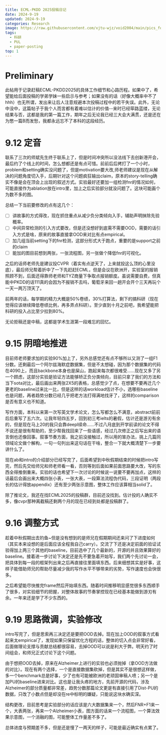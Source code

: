 ```yaml
---
title: ECML-PKDD 2025投稿日记
date: 2024-9-19
updated: 2024-9-19
categories: Research
image: https://raw.githubusercontent.com/xjtu-wjz/void2004/main/pics_for_post/shark.webp
tags:
  - 科研
  - PUL
  - paper-posting
top: 1
---
```

# Preliminary

此帖用于记录赶稿ECML-PKDD2025的具体工作细节和心路历程。如果中了，希望能给后面投稿的学弟学妹一些启示与参考；如果没有的话（好像大概率中不了hhh）也无所谓，发出来让后人注意规避本次投稿过程中的若干失误。此外，无论中没中，这篇帖子于我个人而言都有着难以估计的价值--来时已经筚路蓝缕，无论结果与否，这都是我的第一篇工作，期年之后无论我已经三大会大满贯，还是还在为憋一篇B而发愁，我都永远忘不了本科的这段经历。

# 9.12 定音
联系了三次的师斌先生终于联系上了，但是时间冲突所以没法线下去创新港开会，最后约了个线上的时间，怎么想都还是有点可惜。前前后后拷打了一个小时，problem和setting确实没问题了，但是motivation要大改,师老师建议是现在从解决的问题角度切入手，后期针对这个问题疯狂输出claim，原本的story-telling确实不像是会在顶会上出现的叙述方式。实验最好还要加一组检测fnr的情况如何，可能直接作为ablation放在intro里，加上之后实验部分就没问题了。这块可能画个为数不多的图。

总结一下当前要修改的点有这几个：
- [ ] 讲故事的方式得改，现在抓住重点从减少负分类倾向入手，辅助声明抹除先验概率。
- [ ] 中间异常检测的引入方式要改，但是还没想好到底需不需要OOD，需要的话引入方式是啥，原来的故事直接拿OOD来对比有点empirical。
- [ ] 加几组当前setting下的fnr检测，这部分形式大于跑点，重要的是support之前的claim
- [ ] 能加的图目前想到两张，一张流程图，另一张做个降低fnr的可视化。

之后的话师老师先是建议投CVPR（着实有点逆天了，上来就投这么顶的心里没底），最后师兄帮着折中了一下先赶赶ECML，但是会议在欧洲开，实验室的报销照顾不到，后面还得靠师老师和TYZ商量下争取点报销额度。虽说需要自费，但真能中PKDD的话111真的会因为不报销不去吗，葡萄牙来回一趟开会开个三天再玩个一天一两万顶天了。

前两年的话，每学期的精力大概是50%卷绩，30%打算法，剩下的搞科研（现在觉得应该继续降低卷绩比例，再多弄点科研）。至少直到十月之前吧，我希望能把科研的投入占比至少拉到80%。

无论拒稿还是中稿，这都是学术生涯第一段难忘的回忆。

# 9.15 阴暗地推进
目前师老师要求加的实验90%加上了，另外总感觉还有点不够所以又测了一组F1分数。还剩最后一个阿尔兹海默症数据集，但是不太想碰，因为那个数据集的代码在4090上，而且backbone本身也是屎山，跑起来每次都很难受......现在又多了另一个顾虑，这部分实验是验证方法能够矫正负分类倾向，目前只拿了我们的方法和当下sota对比，最后画出来两张2X5的表格，总感觉少了点，在想要不要再迁几个更老的baseline过来比一比，但是这样的话workload估计不小，选哪些baseline也是问题，再者趋势分数已经几乎把老方法打得满地找牙了，这样的comparison是否有意义也不知道。

写作方面，本科以来第一次写英文学术论文，怎么写都怎么不满意，abstract前前后后重写了五六次。让我年轻四五岁，回到初三考ielts的暑假，估计还是游刃有余的，但是现在马上20的我只会靠deepl续命......不过八月底到开学前读的论文不得不说还是很有帮助的，至少帮我找回来了一些语感，经过几次修正之后写出来的语言倒也还像回事。叙事节奏方面，我之前没接触过，所以用的笨办法，挑上几篇同领域论文做个解构，一句一句列出来这句话在干啥，整合一下就大概清楚下一步要讲什么了。

现在ab和intro的介绍部分已经写完了，后面希望到中秋假期结束的时候把intro写完，然后先交给师兄和师老师看一看，否则等到后面如果前面思路要大改，写的东西全得推倒重来。实验的话也希望下一次讨论的时候说一说要不要再加点，这样的话最后会画出来大概四张小表，一张大表，一段算法流程伪代码，三段证明（两段长的估计得放appendix）还有至少两张示意图，整体工作应该算相当solid了。

除了推论文，我还在找ECML2025的投稿群，目前还没找到。估计投的人确实不多，像cvpr那种离截稿还剩两个月的现在已经到处都是投稿群了。

# 9.16 调整方式
趁着中秋假期出去钓鱼~但是没有想到的是师兄在假期期间还来问了下进度如何（其实本来设想的是后面应该全程我自己carry）。交流了下还是决定前面的验证试验得加上两三个其他的baseline，目前选中了几个最新的，开源的并且效果算好的baseline。接着进一步讨论下决定还是先不要急着开始写，我们两个先讨论一会，把具体到每一段的框架列出来之后再直接往里面填东西。后来细想其实是好事，这样子能借助师兄的帮助尽量减少我的写作水平不够带来的劣势，写作速度也会快很多。

之后希望能尽快推完frame然后开始填东西。随着时间推移明显感觉很多东西顺手了很多，对实验细节的把握，对整体故事的节奏掌控现在已经基本能做到游刃有余。一年来还是学了不少东西的。

# 9.19 思路微调，实验修改
intro写完了，但是思索再三决定还是要把OOD去掉。现在加上OOD的叙事方式看起来太empirical了，发现如果只保留优化方程的话，整体的切入点会非常好看，后面做理论支撑与贡献总结都很容易，去掉OOD可以说是利大于弊。明天约了时间组会，和师兄正式讨论下这个问题。

由于想把OOD去掉，原来在Alzheimer上进行的实验也必须抛掉（拿OOD方法做的对比）。现在有两个选择，一个是直接数据集砍掉，但是其实不是很想这样做，多一个benchmark总是好事，少了也有可能被欧洲的老顽固审稿人喷；另一个是加PU的baseline进来对比。这也是让我头疼的地方，先前开源的代码，涉及Alzheimer的部分质量都非常差，趋势分数那篇论文更是有直接引用了Dist-PU的数据，只改了小数点但是却没在re中标明的嫌疑，只能说这块水确实深。

结构更改，目前思考是实验部分的话应该是六大数据集来一个，然后FNR+F1来一个，大表两张，再来一个Alzheimer小表，图方面的话来一个流程图，一个算法效果示意图，一个消融的图，可能整体工作量差不多了。

总体进度与预期差不多，但是还是慢了一两天的样子，可能是最近确实有点累了。